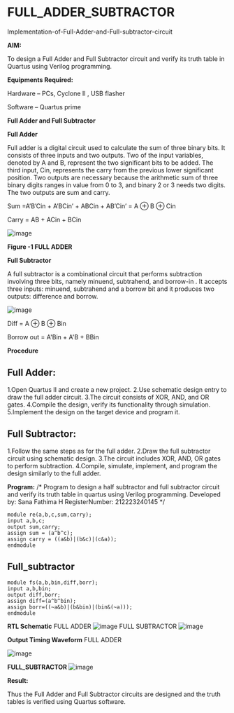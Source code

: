 # FULL_ADDER_SUBTRACTOR

Implementation-of-Full-Adder-and-Full-subtractor-circuit

**AIM:**

To design a Full Adder and Full Subtractor circuit and verify its truth table in Quartus using Verilog programming.

**Equipments Required:**

Hardware – PCs, Cyclone II , USB flasher

Software – Quartus prime

**Full Adder and Full Subtractor**

**Full Adder**

Full adder is a digital circuit used to calculate the sum of three binary bits. It consists of three inputs and two outputs. Two of the input variables, denoted by A and B, represent the two significant bits to be added. The third input, Cin, represents the carry from the previous lower significant position. Two outputs are necessary because the arithmetic sum of three binary digits ranges in value from 0 to 3, and binary 2 or 3 needs two digits. The two outputs are sum and carry.

Sum =A’B’Cin + A’BCin’ + ABCin + AB’Cin’ = A ⊕ B ⊕ Cin 

Carry = AB + ACin + BCin

![image](https://github.com/naavaneetha/FULL_ADDER_SUBTRACTOR/assets/154305477/0f30ba51-5ffb-4198-845f-18e054f675e7)

**Figure -1 FULL ADDER**

**Full Subtractor**

A full subtractor is a combinational circuit that performs subtraction involving three bits, namely minuend, subtrahend, and borrow-in . It accepts three inputs: minuend, subtrahend and a borrow bit and it produces two outputs: difference and borrow.

![image](https://github.com/naavaneetha/FULL_ADDER_SUBTRACTOR/assets/154305477/02b24f51-ab51-4304-9ad6-7b81ffc1ead5)

Diff = A ⊕ B ⊕ Bin 

Borrow out = A'Bin + A'B + BBin


**Procedure**
## Full Adder:
1.Open Quartus II and create a new project.
2.Use schematic design entry to draw the full adder circuit. 
3.The circuit consists of XOR, AND, and OR gates. 
4.Compile the design, verify its functionality through simulation. 
5.Implement the design on the target device and program it.

## Full Subtractor: 
1.Follow the same steps as for the full adder. 
2.Draw the full subtractor circuit using schematic design. 
3.The circuit includes XOR, AND, OR gates to perform subtraction. 
4.Compile, simulate, implement, and program the design similarly to the full adder.

**Program:**
/* Program to design a half subtractor and full subtractor circuit and verify its truth table in quartus using Verilog programming. 
Developed by: Sana Fathima H
RegisterNumber: 212223240145
*/
```## Full_adder
module re(a,b,c,sum,carry);
input a,b,c;
output sum,carry;
assign sum = (a^b^c);
assign carry = ((a&b)|(b&c)|(c&a));
endmodule
```
## Full_subtractor
```
module fs(a,b,bin,diff,borr);
input a,b,bin;
output diff,borr;
assign diff=(a^b^bin);
assign borr=((~a&b)|(b&bin)|(bin&(~a)));
endmodule
```
**RTL Schematic**
FULL ADDER
![image](https://github.com/user-attachments/assets/5561d6ce-96ea-4635-9a2f-d4bb4e0ad68d)
FULL SUBTRACTOR
![image](https://github.com/user-attachments/assets/bd8f1ee1-cf49-4869-8266-c6545c35b4a8)



**Output Timing Waveform**
FULL ADDER

![image](https://github.com/user-attachments/assets/7ee23743-76ed-4ebd-a80e-07dfafcdadef)


**FULL_SUBTRACTOR**
![image](https://github.com/user-attachments/assets/4804fa2f-0b57-4234-9a09-e1d9ba886877)



**Result:**

Thus the Full Adder and Full Subtractor circuits are designed and the truth tables is verified using Quartus software.



